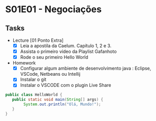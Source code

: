 # S01E01 - Negociações 

## Tasks

- Lecture [01 Ponto Extra]
    - [x] Leia a apostila da Caelum. Capítulo 1, 2 e 3.
    - [x] Assista o primeiro vídeo da Playlist Gafanhoto
    - [x] Rode o seu primeiro Hello World

- Homework
    - [x] Configurar algum ambiente de desenvolvimento java : Eclipse, VSCode, Netbeans ou Intellij
    - [x] Instalar o git
    - [x] Instalar o VSCODE com o plugin Live Share

```JAVA
public class HelloWorld {
   public static void main(String[] args) {
        System.out.println("Olá, Mundo!");
   }
}
```